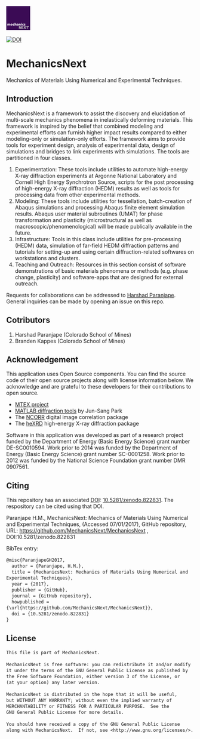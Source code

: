<img src="https://github.com/MechanicsNext/MechanicsNext/blob/master/MechanicsNext_Assets/mechanics_next_wordmark.png" width=64px>

[![DOI](https://zenodo.org/badge/74253793.svg)](https://zenodo.org/badge/latestdoi/74253793)

# MechanicsNext

Mechanics of Materials Using Numerical and Experimental Techniques.

## Introduction

MechanicsNext is a framework to assist the discovery and elucidation of multi-scale mechanics phenomena in inelastically deforming materials. This framework is inspired by the belief that combined modeling and experimental efforts can furnish higher impact results compared to either modeling-only or simulation-only efforts. The framework aims to provide tools for experiment design, analysis of experimental data, design of simulations and bridges to link experiments with simulations. The tools are partitioned in four classes.

1. Experimentation: These tools include utilities to automate high-energy X-ray diffraction experiments at Argonne National Laboratory and Cornell High Energy Synchrotron Source, scripts for the post processing of high-energy X-ray diffraction (HEDM) results as well as tools for processing data from other experimental methods.
2. Modeling: These tools include utilities for tessellation, batch-creation of Abaqus simulations and processing Abaqus finite element simulation results. Abaqus user material subroutines (UMAT) for phase transformation and plasticity (microstructural as well as macroscopic/phenomenological) will be made publically available in the future.
3. Infrastructure: Tools in this class include utilities for pre-processing (HEDM) data, simulation of far-field HEDM diffraction patterns and tutorials for setting-up and using certain diffraction-related softwares on workstations and clusters.
4. Teaching and Outreach: Resources in this section consist of software demonstrations of basic materials phenomena or methods (e.g. phase change, plasticity) and software-apps that are designed for external outreach.

Requests for collaborations can be addressed to [Harshad Paranjape](mailto:contact@harshadparanjape.com). General inquiries can be made by opening an issue on this repo.

## Cotributors
1. Harshad Paranjape (Colorado School of Mines)
2. Branden Kappes (Colorado School of Mines)

## Acknowledgement

This application uses Open Source components. You can find the source code of their open source projects along with license information below. We acknowledge and are grateful to these developers for their contributions to open source.
* [MTEX project](https://mtex-toolbox.github.io/)
* [MATLAB diffraction tools](https://github.com/junspark/matlab_tools) by Jun-Sang Park
* The [NCORR](http://ncorr.com/) digital image correlation package
* The [heXRD](https://github.com/praxes/hexrd) high-energy X-ray diffraction package

Software in this application was developed as part of a research project funded by the Department of Energy (Basic Energy Science) grant number DE-SC0010594. Work prior to 2014 was funded by the Department of Energy (Basic Energy Science) grant number SC-0001258. Work prior to 2012 was funded by the National Science Foundation grant number DMR 0907561.

## Citing

This repository has an associated <abbr title="Document Object Identifier">DOI</abbr>: [10.5281/zenodo.822831](https://zenodo.org/record/822831). The respository can be cited using that DOI.

Paranjape H.M., MechanicsNext: Mechanics of Materials Using Numerical and Experimental Techniques, (Accessed 07/01/2017), GitHub repository, URL: https://github.com/MechanicsNext/MechanicsNext , DOI:10.5281/zenodo.822831

BibTex entry:

```
@misc{ParanjapeGH2017,
  author = {Paranjape, H.M.},
  title = {MechanicsNext: Mechanics of Materials Using Numerical and Experimental Techniques},
  year = {2017},
  publisher = {GitHub},
  journal = {GitHub repository},
  howpublished = {\url{https://github.com/MechanicsNext/MechanicsNext}},
  doi = {10.5281/zenodo.822831}
}
```

## License

    This file is part of MechanicsNext.

    MechanicsNext is free software: you can redistribute it and/or modify
    it under the terms of the GNU General Public License as published by
    the Free Software Foundation, either version 3 of the License, or
    (at your option) any later version.

    MechanicsNext is distributed in the hope that it will be useful,
    but WITHOUT ANY WARRANTY; without even the implied warranty of
    MERCHANTABILITY or FITNESS FOR A PARTICULAR PURPOSE.  See the
    GNU General Public License for more details.

    You should have received a copy of the GNU General Public License
    along with MechanicsNext.  If not, see <http://www.gnu.org/licenses/>.
